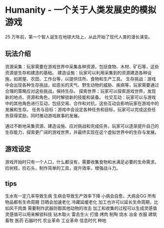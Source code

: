 # Humanity - 一个关于人类发展史的模拟游戏

25 万年前，第一个智人诞生在地球大陆上，从此开始了现代人类的漫长演变。

## 玩法介绍

资源采集：玩家需要在游戏世界中采集各种资源，包括食物、木材、矿石等，这些资源是生存和建造的基础。
建造设施：玩家可以利用采集到的资源建造各种设施，如房屋、农田、工作台等，以提供住所、食物和生产工具。
生存挑战：游戏中会出现各种生存挑战，如恶劣的天气、野生动物的威胁、疾病等，玩家需要通过合理的策略应对这些挑战，保持生存。
探索世界：玩家可以探索游戏世界，发现新的地点、资源和角色，同时解锁新的技能和装备。
社交互动：玩家可以与游戏中的其他角色进行互动，包括交易、合作和对抗，这些互动会影响玩家在游戏中的发展和生存。
任务与目标：游戏中会设定各种任务和目标，玩家可以完成这些任务获得奖励，同时推动游戏故事的发展。

通过不断地采集资源、建造设施、应对挑战和完成任务，玩家可以逐渐提升自己的生存能力，探索更广阔的游戏世界，并最终实现在这个虚拟世界中的生存与发展。

## 游戏设定

游戏开始时只有一个人口，什么都没有，需要收集食物和水满足必要的生命需求。
捡树枝，捡石头，制作简单的工具，提升效率，增强战斗力。

## tips
生水有一定几率导致生病
生病会导致生产效率下降
小病会自愈，大病会GG
所有物品都有生命周期
日晒会加速老化
冷藏延缓老化
加工也许可以延长生命周期，比如风干肉类
需要制作武器防御其他动物的攻击
加工和收集的过程可以生成灵感值
灵感值可以用来解锁科技
钻木取火
雷击生火
打猎
烤肉
制陶
烧水
冶金
衣服
建筑
畜牧
医药
石器时代 农业革命 工业革命 信息时代
种地